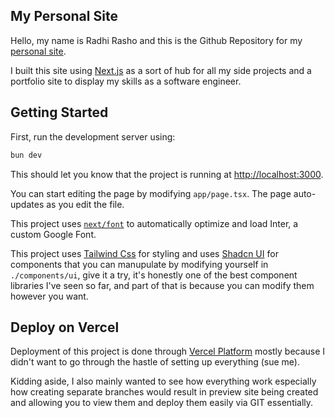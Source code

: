 ## My Personal Site

Hello, my name is Radhi Rasho and this is the Github Repository for my [personal site](https://www.radhi-rasho.dev/).

I built this site using [Next.js](https://nextjs.org/) as a sort of hub for all my side projects and a portfolio site to display my skills as a software engineer.

## Getting Started

First, run the development server using:

```bash
bun dev
```

This should let you know that the project is running at [http://localhost:3000](http://localhost:3000).

You can start editing the page by modifying `app/page.tsx`. The page auto-updates as you edit the file.

This project uses [`next/font`](https://nextjs.org/docs/basic-features/font-optimization) to automatically optimize and load Inter, a custom Google Font.

This project uses [Tailwind Css](https://tailwindcss.com/) for styling and uses [Shadcn UI](https://ui.shadcn.com/) for components that you can manupulate by modifying yourself in `./components/ui`, give it a try, it's honestly one of the best component libraries I've seen so far, and part of that is because you can modify them however you want.

## Deploy on Vercel

Deployment of this project is done through [Vercel Platform](https://vercel.com/new?utm_medium=default-template&filter=next.js&utm_source=create-next-app&utm_campaign=create-next-app-readme) mostly because I didn't want to go through the hastle of setting up everything (sue me).

Kidding aside, I also mainly wanted to see how everything work especially how creating separate branches would result in preview site being created and allowing you to view them and deploy them easily via GIT essentially.
